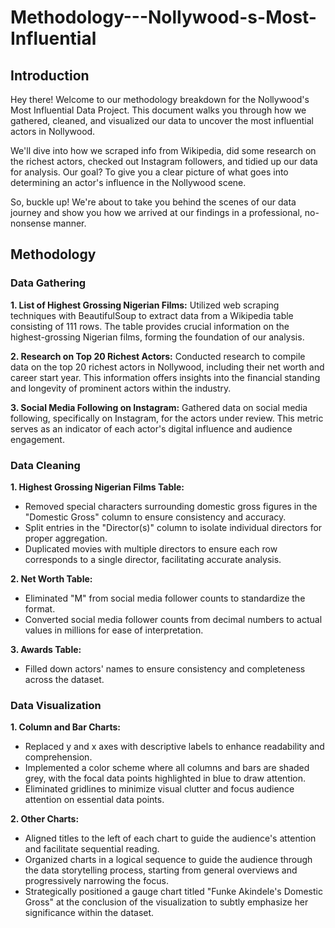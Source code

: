 # Methodology---Nollywood-s-Most-Influential
## Introduction
Hey there! Welcome to our methodology breakdown for the Nollywood's Most Influential Data Project. This document walks you through how we gathered, cleaned, and visualized our data to uncover the most influential actors in Nollywood.

We'll dive into how we scraped info from Wikipedia, did some research on the richest actors, checked out Instagram followers, and tidied up our data for analysis. Our goal? To give you a clear picture of what goes into determining an actor's influence in the Nollywood scene.

So, buckle up! We're about to take you behind the scenes of our data journey and show you how we arrived at our findings in a professional, no-nonsense manner.


## Methodology
### Data Gathering

**1. List of Highest Grossing Nigerian Films:** Utilized web scraping techniques with BeautifulSoup to extract data from a Wikipedia table consisting of 111 rows. The table provides crucial information on the highest-grossing Nigerian films, forming the foundation of our analysis.

**2. Research on Top 20 Richest Actors:**
Conducted research to compile data on the top 20 richest actors in Nollywood, including their net worth and career start year. This information offers insights into the financial standing and longevity of prominent actors within the industry.

**3. Social Media Following on Instagram:**
Gathered data on social media following, specifically on Instagram, for the actors under review. This metric serves as an indicator of each actor's digital influence and audience engagement.

### Data Cleaning
**1. Highest Grossing Nigerian Films Table:**

- Removed special characters surrounding domestic gross figures in the "Domestic Gross" column to ensure consistency and accuracy.
- Split entries in the "Director(s)" column to isolate individual directors for proper aggregation.
- Duplicated movies with multiple directors to ensure each row corresponds to a single director, facilitating accurate analysis.
  
**2. Net Worth Table:**
- Eliminated "M" from social media follower counts to standardize the format.
- Converted social media follower counts from decimal numbers to actual values in millions for ease of interpretation.
  
**3. Awards Table:**
- Filled down actors' names to ensure consistency and completeness across the dataset.

### Data Visualization

**1. Column and Bar Charts:**
- Replaced y and x axes with descriptive labels to enhance readability and comprehension.
- Implemented a color scheme where all columns and bars are shaded grey, with the focal data points highlighted in blue to draw attention.
- Eliminated gridlines to minimize visual clutter and focus audience attention on essential data points.
  
**2. Other Charts:**
- Aligned titles to the left of each chart to guide the audience's attention and facilitate sequential reading.
- Organized charts in a logical sequence to guide the audience through the data storytelling process, starting from general overviews and progressively narrowing the focus.
- Strategically positioned a gauge chart titled "Funke Akindele's Domestic Gross" at the conclusion of the visualization to subtly emphasize her significance within the dataset.
